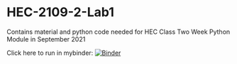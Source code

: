 # HEC-2109-2-Lab1

Contains material and python code needed for HEC Class Two Week Python Module in September 2021

Click here to run in mybinder:
[![Binder](https://mybinder.org/badge_logo.svg)](https://mybinder.org/v2/gh/ednobbe02/HEC-2109-2-Lab1_EN_copy/HEAD)
